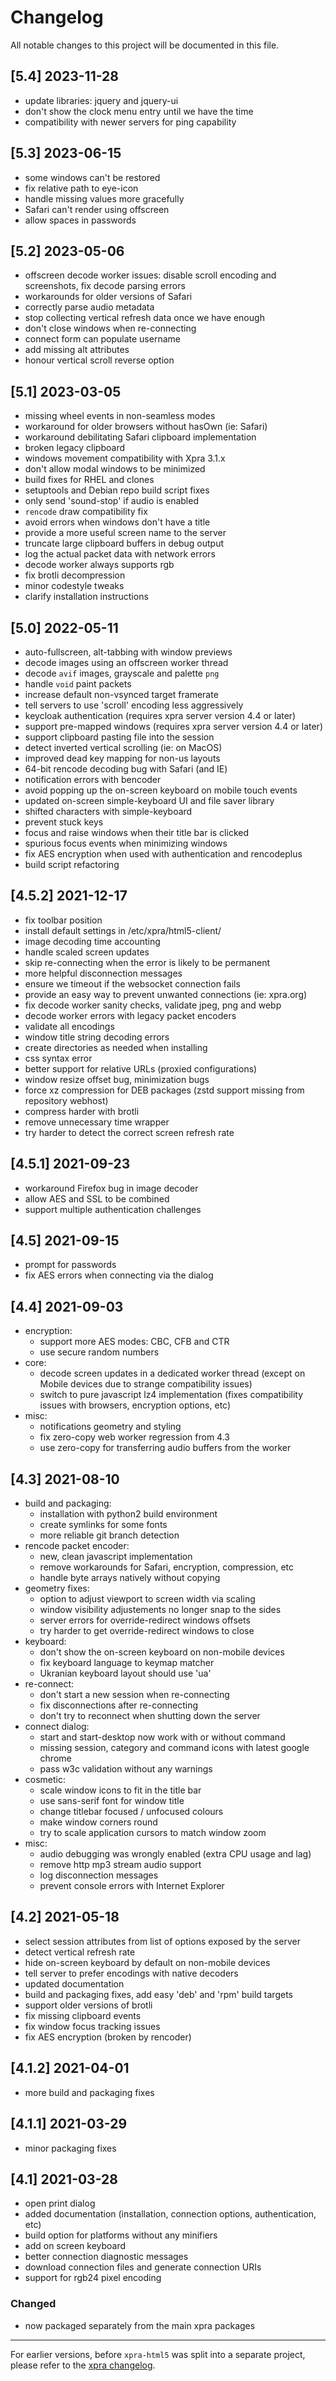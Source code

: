 # Changelog

All notable changes to this project will be documented in this file.

## [5.4] 2023-11-28
* update libraries: jquery and jquery-ui
* don't show the clock menu entry until we have the time
* compatibility with newer servers for ping capability

## [5.3] 2023-06-15
* some windows can't be restored
* fix relative path to eye-icon
* handle missing values more gracefully
* Safari can't render using offscreen
* allow spaces in passwords

## [5.2] 2023-05-06
* offscreen decode worker issues: disable scroll encoding and screenshots, fix decode parsing errors
* workarounds for older versions of Safari
* correctly parse audio metadata
* stop collecting vertical refresh data once we have enough
* don't close windows when re-connecting
* connect form can populate username
* add missing alt attributes
* honour vertical scroll reverse option

## [5.1] 2023-03-05
* missing wheel events in non-seamless modes
* workaround for older browsers without hasOwn (ie: Safari)
* workaround debilitating Safari clipboard implementation
* broken legacy clipboard
* windows movement compatibility with Xpra 3.1.x
* don't allow modal windows to be minimized
* build fixes for RHEL and clones
* setuptools and Debian repo build script fixes
* only send 'sound-stop' if audio is enabled
* `rencode` draw compatibility fix
* avoid errors when windows don't have a title
* provide a more useful screen name to the server
* truncate large clipboard buffers in debug output
* log the actual packet data with network errors
* decode worker always supports rgb
* fix brotli decompression
* minor codestyle tweaks
* clarify installation instructions

## [5.0] 2022-05-11
* auto-fullscreen, alt-tabbing with window previews
* decode images using an offscreen worker thread
* decode `avif` images, grayscale and palette `png`
* handle `void` paint packets
* increase default non-vsynced target framerate
* tell servers to use 'scroll' encoding less aggressively
* keycloak authentication (requires xpra server version 4.4 or later)
* support pre-mapped windows (requires xpra server version 4.4 or later)
* support clipboard pasting file into the session
* detect inverted vertical scrolling (ie: on MacOS)
* improved dead key mapping for non-us layouts
* 64-bit rencode decoding bug with Safari (and IE)
* notification errors with bencoder
* avoid popping up the on-screen keyboard on mobile touch events
* updated on-screen simple-keyboard UI and file saver library
* shifted characters with simple-keyboard
* prevent stuck keys
* focus and raise windows when their title bar is clicked
* spurious focus events when minimizing windows
* fix AES encryption when used with authentication and rencodeplus
* build script refactoring


## [4.5.2] 2021-12-17
* fix toolbar position
* install default settings in /etc/xpra/html5-client/
* image decoding time accounting
* handle scaled screen updates
* skip re-connecting when the error is likely to be permanent
* more helpful disconnection messages
* ensure we timeout if the websocket connection fails
* provide an easy way to prevent unwanted connections (ie: xpra.org)
* fix decode worker sanity checks, validate jpeg, png and webp
* decode worker errors with legacy packet encoders
* validate all encodings
* window title string decoding errors
* create directories as needed when installing
* css syntax error
* better support for relative URLs (proxied configurations)
* window resize offset bug, minimization bugs
* force xz compression for DEB packages (zstd support missing from repository webhost)
* compress harder with brotli
* remove unnecessary time wrapper
* try harder to detect the correct screen refresh rate

## [4.5.1] 2021-09-23
* workaround Firefox bug in image decoder
* allow AES and SSL to be combined
* support multiple authentication challenges

## [4.5] 2021-09-15
* prompt for passwords
* fix AES errors when connecting via the dialog

## [4.4] 2021-09-03
* encryption:
    * support more AES modes: CBC, CFB and CTR
    * use secure random numbers
* core:
    * decode screen updates in a dedicated worker thread
      (except on Mobile devices due to strange compatibility issues)
    * switch to pure javascript lz4 implementation
      (fixes compatibility issues with browsers, encryption options, etc)
* misc:
    * notifications geometry and styling
    * fix zero-copy web worker regression from 4.3
    * use zero-copy for transferring audio buffers from the worker

## [4.3] 2021-08-10
* build and packaging:
    * installation with python2 build environment
    * create symlinks for some fonts
    * more reliable git branch detection
* rencode packet encoder:
    * new, clean javascript implementation
    * remove workarounds for Safari, encryption, compression, etc
    * handle byte arrays natively without copying
* geometry fixes:
    * option to adjust viewport to screen width via scaling
    * window visibility adjustements no longer snap to the sides
    * server errors for override-redirect windows offsets
    * try harder to get override-redirect windows to close
* keyboard:
    * don't show the on-screen keyboard on non-mobile devices
    * fix keyboard language to keymap matcher
    * Ukranian keyboard layout should use 'ua'
* re-connect:
    * don't start a new session when re-connecting
    * fix disconnections after re-connecting
    * don't try to reconnect when shutting down the server
* connect dialog:
    * start and start-desktop now work with or without command
    * missing session, category and command icons with latest google chrome
    * pass w3c validation without any warnings
* cosmetic:
    * scale window icons to fit in the title bar
    * use sans-serif font for window title
    * change titlebar focused / unfocused colours
    * make window corners round
    * try to scale application cursors to match window zoom
* misc:
    * audio debugging was wrongly enabled (extra CPU usage and lag)
    * remove http mp3 stream audio support
    * log disconnection messages
    * prevent console errors with Internet Explorer


## [4.2] 2021-05-18
* select session attributes from list of options exposed by the server
* detect vertical refresh rate
* hide on-screen keyboard by default on non-mobile devices
* tell server to prefer encodings with native decoders
* updated documentation
* build and packaging fixes, add easy 'deb' and 'rpm' build targets
* support older versions of brotli
* fix missing clipboard events
* fix window focus tracking issues
* fix AES encryption (broken by rencoder)

## [4.1.2] 2021-04-01
* more build and packaging fixes

## [4.1.1] 2021-03-29
* minor packaging fixes

## [4.1] 2021-03-28
* open print dialog
* added documentation (installation, connection options, authentication, etc)
* build option for platforms without any minifiers
* add on screen keyboard
* better connection diagnostic messages
* download connection files and generate connection URIs
* support for rgb24 pixel encoding

### Changed 

- now packaged separately from the main xpra packages


---

For earlier versions, before `xpra-html5` was split into a separate project, please refer to the [xpra changelog](https://github.com/Xpra-org/xpra/blob/master/docs/CHANGELOG.md).
